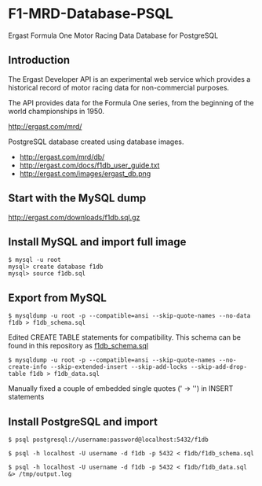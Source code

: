 # F1-MRD-Database-PSQL
Ergast Formula One Motor Racing Data Database for PostgreSQL


## Introduction

The Ergast Developer API is an experimental web service which provides
a historical record of motor racing data for non-commercial purposes.

The API provides data for the Formula One series,
from the beginning of the world championships in 1950.

http://ergast.com/mrd/

PostgreSQL database created using database images.

- http://ergast.com/mrd/db/
- http://ergast.com/docs/f1db_user_guide.txt
- http://ergast.com/images/ergast_db.png


## Start with the MySQL dump

http://ergast.com/downloads/f1db.sql.gz


## Install MySQL and import full image

```
$ mysql -u root
mysql> create database f1db
mysql> source f1db.sql
```


## Export from MySQL

```
$ mysqldump -u root -p --compatible=ansi --skip-quote-names --no-data f1db > f1db_schema.sql
```

Edited CREATE TABLE statements for compatibility.
This schema can be found in this repository as [f1db_schema.sql](f1db_schema.sql)

```
$ mysqldump -u root -p --compatible=ansi --skip-quote-names --no-create-info --skip-extended-insert --skip-add-locks --skip-add-drop-table f1db > f1db_data.sql
```

Manually fixed a couple of embedded single quotes (\' -> '') in INSERT statements


## Install PostgreSQL and import

```
$ psql postgresql://username:password@localhost:5432/f1db

$ psql -h localhost -U username -d f1db -p 5432 < f1db/f1db_schema.sql

$ psql -h localhost -U username -d f1db -p 5432 < f1db/f1db_data.sql &> /tmp/output.log
```

